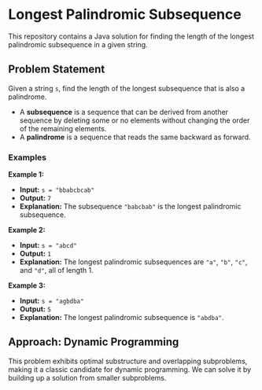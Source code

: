 # Longest Palindromic Subsequence

This repository contains a Java solution for finding the length of the longest palindromic subsequence in a given string.

## Problem Statement

Given a string `s`, find the length of the longest subsequence that is also a palindrome.

- A **subsequence** is a sequence that can be derived from another sequence by deleting some or no elements without changing the order of the remaining elements.
- A **palindrome** is a sequence that reads the same backward as forward.

### Examples

**Example 1:**
- **Input:** `s = "bbabcbcab"`
- **Output:** `7`
- **Explanation:** The subsequence `"babcbab"` is the longest palindromic subsequence.

**Example 2:**
- **Input:** `s = "abcd"`
- **Output:** `1`
- **Explanation:** The longest palindromic subsequences are `"a"`, `"b"`, `"c"`, and `"d"`, all of length 1.

**Example 3:**
- **Input:** `s = "agbdba"`
- **Output:** `5`
- **Explanation:** The longest palindromic subsequence is `"abdba"`.

## Approach: Dynamic Programming

This problem exhibits optimal substructure and overlapping subproblems, making it a classic candidate for dynamic programming. We can solve it by building up a solution from smaller subproblems.
